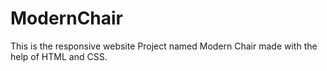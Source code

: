 # ModernChair
This is the responsive website Project named Modern Chair made with the help of HTML and CSS.
